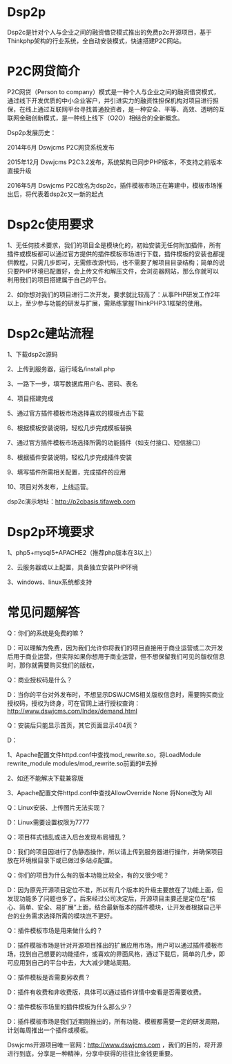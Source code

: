 # Dsp2p
Dsp2c是针对个人与企业之间的融资借贷模式推出的免费p2c开源项目，基于Thinkphp架构的行业系统，全自动安装模式，快速搭建P2C网站。

# P2C网贷简介

P2C网贷（Person to company）模式是一种个人与企业之间的融资借贷模式，通过线下开发优质的中小企业客户，并引进实力的融资性担保机构对项目进行担保，在线上通过互联网平台寻找普通投资者，是一种安全、平等、高效、透明的互联网金融创新模式，是一种线上线下（O2O）相结合的全新概念。

Dsp2p发展历史：

2014年6月      Dswjcms P2C网贷系统发布

2015年12月     Dswjcms P2C3.2发布，系统架构已同步PHP版本，不支持之前版本直接升级

2016年5月      Dswjcms P2C改名为dsp2c，插件模板市场正在筹建中，模板市场推出后，将代表着dsp2c又一新的起点

# Dsp2c使用要求
1、无任何技术要求，我们的项目全是模块化的，初始安装无任何附加插件，所有插件或模板都可以通过官方提供的插件模板市场进行下载，插件模板的安装也都提供教程，只需几步即可，无需修改源代码，也不需要了解项目目录结构；简单的说只要PHP环境已配置好，会上传文件和解压文件，会浏览器网站，那么你就可以利用我们的项目搭建属于自己的平台。

2、如你想对我们的项目进行二次开发，要求就比较高了：从事PHP研发工作2年以上，至少参与功能的研发与扩展，需熟练掌握ThinkPHP3.1框架的使用。

# Dsp2c建站流程

1、下载dsp2c源码

2、上传到服务器，运行域名/install.php

3、一路下一步，填写数据库用户名、密码、表名

4、项目搭建完成

5、通过官方插件模板市场选择喜欢的模板点击下载

6、根据模板安装说明，轻松几步完成模板替换

7、通过官方插件模板市场选择所需的功能插件（如支付接口、短信接口）

8、根据插件安装说明，轻松几步完成插件安装

9、填写插件所需相关配置，完成插件的应用

10、项目对外发布，上线运营。

dsp2c演示地址：http://p2cbasis.tifaweb.com

# Dsp2p环境要求

1、php5+mysql5+APACHE2（推荐php版本在3以上）

2、云服务器或以上配置，具备独立安装PHP环境

3、windows、linux系统都支持

# 常见问题解答

Q：你们的系统是免费的嘛？

D：可以理解为免费，因为我们允许你将我们的项目直接用于商业运营或二次开发后用于商业运营，但实际如果你想用于商业运营，但不想保留我们可见的版权信息时，那你就需要购买我们的版权，

Q：商业授权码是什么？

D：当你的平台对外发布时，不想显示DSWJCMS相关版权信息时，需要购买商业授权码，授权为终身，可在官网上进行授权查询：http://www.dswjcms.com/Index/demand.html

Q：安装后只能显示首页，其它页面显示404页？

D：

1、Apache配置文件httpd.conf中查找mod_rewrite.so，将LoadModule rewrite_module modules/mod_rewrite.so前面的#去掉

2、如还不能解决下载兼容版

3、Apache配置文件httpd.conf中查找AllowOverride None 将None改为 All 

Q：Linux安装、上传图片无法实现？

D：Linux需要设置权限为7777

Q：项目样式错乱或进入后台发现布局错乱？

D：我们的项目因进行了伪静态操作，所以请上传到服务器进行操作，并确保项目放在环境根目录下或已做过多站点配置。

Q：你们的项目为什么有的版本功能比较全，有的又很少呢？

D：因为原先开源项目定位不准，所以有几个版本的升级主要放在了功能上面，但发现功能多了问题也多了。后来经过公司决定后，开源项目主要还是定位在“核心、简单、安全、易扩展”上面，结合最新版本的插件模块，让开发者根据自己平台的业务需求选择所需的模块岂不更好。

Q：插件模板市场是用来做什么的？

D：插件模板市场是针对开源项目推出的扩展应用市场，用户可以通过插件模板市场，找到自己想要的功能插件，或喜欢的界面风格，通过下载后，简单的几步，即可应用到自己的平台中去，大大减少建站周期。

Q：插件模板是否需要另收费？

D：插件有收费和非收费版，具体可以通过插件详情中查看是否需要收费。

Q：插件模板市场里的插件模板为什么那么少？

D：插件模板市场是我们近期刚推出的，所有功能、模板都需要一定的研发周期，计划每周推出一个插件或模板。

Dswjcms开源项目唯一官网：http://www.dswjcms.com ，我们的目的，将开源进行到底，分享是一种精神，分享中获得的往往比金钱更重要。
